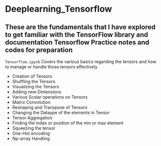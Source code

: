 # Deeplearning_Tensorflow

These are the fundamentals that I have explored to get familiar with the TensorFlow library and documentation 
Tensorflow Practice notes and codes for preparation
---
`Tensorflow.ipynb`
Covers the various basics regarding the tensors and how to manage or handle those tensors effectively
* Creation of Tensors
* Shuffling the Tensors
* Visualizing the Tensors
* Adding new Dimensions
* Various Scalar operations on Tensors
* Matrix Convolution
* Reshaping and Transpose of Tensors
* Changing the Dataype of the elements in Tensor
* Tensor Aggregation
* Finding the index or position of the min or max element
* Squeezing the tensor
* One-Hot encoding
* Np-array Handling
